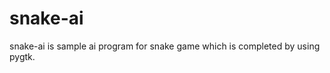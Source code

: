 snake-ai
===============

snake-ai is sample ai program for snake game which is completed by using pygtk.
